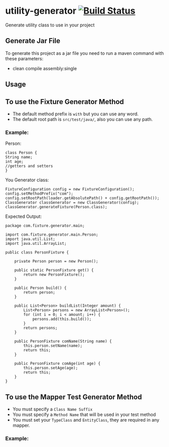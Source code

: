 # utility-generator [![Build Status](https://travis-ci.org/robsonbittencourt/utility-generator.svg?branch=master)](https://travis-ci.org/robsonbittencourt/fixture-generator)
Generate utility class to use in your project

## Generate Jar File

To generate this project as a jar file you need to run a maven command with these parameters:
- clean compile assembly:single

## Usage

## To use the Fixture Generator Method
- The default method prefix is `with` but you can use any word.
- The default root path is `src/test/java/`, also you can use any path.

### Example:

Person:
```
class Person {
String name;
int age;
//getters and setters
}
```
You Generator class:
```
FixtureConfiguration config = new FixtureConfiguration();
config.setMethodPrefix("com");
config.setRootPath(loader.getAbsolutePath() + config.getRootPath());
ClassGenerator classGenerator = new ClassGenerator(config);
classGenerator.generateFixture(Person.class);
```
Expected Output:
```
package com.fixture.generator.main;

import com.fixture.generator.main.Person;
import java.util.List;
import java.util.ArrayList;

public class PersonFixture {

	private Person person = new Person();

	public static PersonFixture get() {
		return new PersonFixture();
	}

	public Person build() {
		return person;
	}

	public List<Person> buildList(Integer amount) {
		List<Person> persons = new ArrayList<Person>();
		for (int i = 0; i < amount; i++) {
			persons.add(this.build());
		}
		return persons;
	}

	public PersonFixture comName(String name) {
		this.person.setName(name);
		return this;
	}

	public PersonFixture comAge(int age) {
		this.person.setAge(age);
		return this;
	}
}
```
## To use the Mapper Test Generator Method
- You must specify a `Class Name Suffix`
- You must specify a `Method Name` that will be used in your test method
- You must set your `TypeClass` and `EntityClass`, they are required in any mapper.

### Example:
